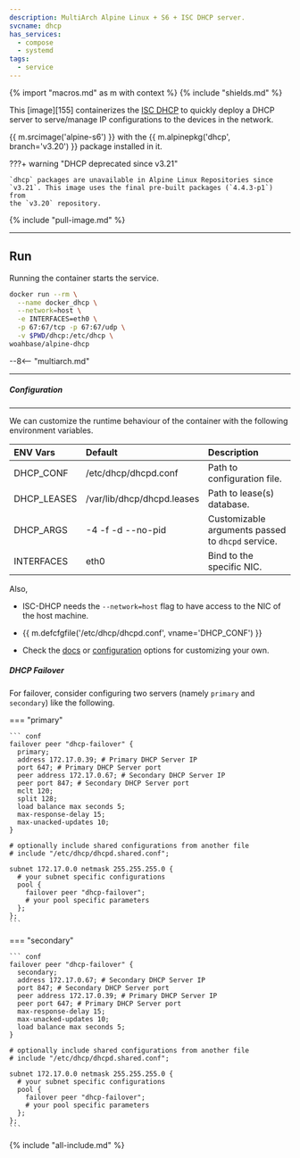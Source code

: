 ```yaml
---
description: MultiArch Alpine Linux + S6 + ISC DHCP server.
svcname: dhcp
has_services:
  - compose
  - systemd
tags:
  - service
---
```


{% import "macros.md" as m with context %}
{% include "shields.md" %}

This [image][155] containerizes the [ISC DHCP][1] to quickly
deploy a DHCP server to serve/manage IP configurations to the
devices in the network.

{{ m.srcimage('alpine-s6') }} with the {{ m.alpinepkg('dhcp', branch='v3.20') }}
package installed in it.

???+ warning "DHCP deprecated since v3.21"

    `dhcp` packages are unavailable in Alpine Linux Repositories since
    `v3.21`. This image uses the final pre-built packages (`4.4.3-p1`) from
    the `v3.20` repository.

{% include "pull-image.md" %}

---
Run
---

Running the container starts the service.

``` sh
docker run --rm \
  --name docker_dhcp \
  --network=host \
  -e INTERFACES=eth0 \
  -p 67:67/tcp -p 67:67/udp \
  -v $PWD/dhcp:/etc/dhcp \
woahbase/alpine-dhcp
```

--8<-- "multiarch.md"

---
##### Configuration
---

We can customize the runtime behaviour of the container with the
following environment variables.

| ENV Vars    | Default                    | Description
| :---        | :---                       | :---
| DHCP_CONF   | /etc/dhcp/dhcpd.conf       | Path to configuration file.
| DHCP_LEASES | /var/lib/dhcp/dhcpd.leases | Path to lease(s) database.
| DHCP_ARGS   | -4 -f -d --no-pid          | Customizable arguments passed to `dhcpd` service.
| INTERFACES  | eth0                       | Bind to the specific NIC.

Also,

* ISC-DHCP needs the `--network=host` flag to have access to the
  NIC of the host machine.

* {{ m.defcfgfile('/etc/dhcp/dhcpd.conf', vname='DHCP_CONF') }}

* Check the [docs][2] or [configuration][3] options for
  customizing your own.

##### DHCP Failover

For failover, consider configuring two servers (namely `primary` and
`secondary`) like the following.

=== "primary"

    ``` conf
    failover peer "dhcp-failover" {
      primary;
      address 172.17.0.39; # Primary DHCP Server IP
      port 647; # Primary DHCP Server port
      peer address 172.17.0.67; # Secondary DHCP Server IP
      peer port 847; # Secondary DHCP Server port
      mclt 120;
      split 128;
      load balance max seconds 5;
      max-response-delay 15;
      max-unacked-updates 10;
    }

    # optionally include shared configurations from another file
    # include "/etc/dhcp/dhcpd.shared.conf";

    subnet 172.17.0.0 netmask 255.255.255.0 {
      # your subnet specific configurations
      pool {
        failover peer "dhcp-failover";
        # your pool specific parameters
      };
    };
    ```

=== "secondary"

    ``` conf
    failover peer "dhcp-failover" {
      secondary;
      address 172.17.0.67; # Secondary DHCP Server IP
      port 847; # Secondary DHCP Server port
      peer address 172.17.0.39; # Primary DHCP Server IP
      peer port 647; # Primary DHCP Server port
      max-response-delay 15;
      max-unacked-updates 10;
      load balance max seconds 5;
    }

    # optionally include shared configurations from another file
    # include "/etc/dhcp/dhcpd.shared.conf";

    subnet 172.17.0.0 netmask 255.255.255.0 {
      # your subnet specific configurations
      pool {
        failover peer "dhcp-failover";
        # your pool specific parameters
      };
    };
    ```

[1]: https://www.isc.org/dhcp/
[2]: https://linux.die.net/man/8/dhcpd
[3]: https://linux.die.net/man/5/dhcpd.conf
[4]: https://kb.isc.org/docs/en/tags/isc%20dhcp
[5]: https://www.iana.org/assignments/bootp-dhcp-parameters/bootp-dhcp-parameters.xhtml

{% include "all-include.md" %}
